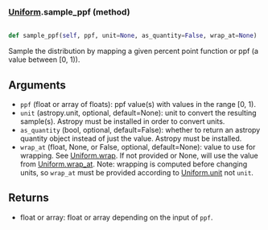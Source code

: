 ### [Uniform](Uniform.md).sample_ppf (method)


```py

def sample_ppf(self, ppf, unit=None, as_quantity=False, wrap_at=None)

```



Sample the distribution by mapping a given percent point function or ppf
(a value between [0, 1)).

Arguments
------------
* `ppf` (float or array of floats): ppf value(s) with values in the range
    [0, 1).
* `unit` (astropy.unit, optional, default=None): unit to convert the
    resulting sample(s).  Astropy must be installed in order to convert
    units.
* `as_quantity` (bool, optional, default=False): whether to return an
    astropy quantity object instead of just the value.  Astropy must
    be installed.
* `wrap_at` (float, None, or False, optional, default=None): value to
    use for wrapping.  See [Uniform.wrap](Uniform.wrap.md).  If not provided or None,
    will use the value from [Uniform.wrap_at](Uniform.wrap_at.md).  Note: wrapping is
    computed before changing units, so `wrap_at` must be provided
    according to [Uniform.unit](Uniform.unit.md) not `unit`.

Returns
-----------
* float or array: float or array depending on the input of `ppf`.

